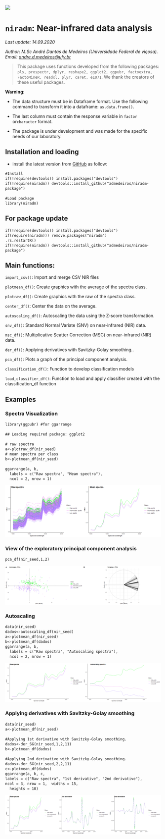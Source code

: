 
![](https://raw.githubusercontent.com/admedeiros/niradm-package/master/logo/logo-02.png)

`niradm`: Near-infrared data analysis
=====================================

*Last update: 14.09.2020*

*Author: M.Sc André Dantas de Medeiros (Universidade Federal de viçosa).
Email:
<a href="mailto:andre.d.medeiros@ufv.br" class="email">andre.d.medeiros@ufv.br</a>*

> This package uses functions developed from the following packages:
> `pls, prospectr, dplyr, reshape2, ggplot2, ggpubr, factoextra,  FactoMineR, readxl, plyr, caret, e1071`.
> We thank the creators of these useful packages.

**Warning**:

-   The data structure must be in Dataframe format. Use the following
    command to transform it into a dataframe: `as.data.frame()`.

-   The last column must contain the response variable in `factor`
    or`character` format.

-   The package is under development and was made for the specific needs
    of our laboratory.

Installation and loading
------------------------

-   install the latest version from
    [GitHub](https://github.com/admedeiros/niradm-package) as follow:

<!-- -->

    #Install
    if(!require(devtools)) install.packages("devtools")
    if(!require(niradm)) devtools::install_github("admedeiros/niradm-package")

    #Load package
    library(niradm)

For package update
------------------

    if(!require(devtools)) install.packages("devtools")
    if(require(niradm))) remove.packages("niradm")
    .rs.restartR()
    if(!require(niradm)) devtools::install_github("admedeiros/niradm-package")

Main functions:
---------------

`import_csv()`: Import and merge CSV NIR files

`plotmean_df()`: Create graphics with the average of the spectra class.

`plotraw_df()`: Create graphics with the raw of the spectra class.

`center_df()`: Center the data on the average.

`autoscaling_df()`: Autoscaling the data using the Z-score
transformation.

`snv_df()`: Standard Normal Variate (SNV) on near-infrared (NIR) data.

`msc_df()`: Multiplicative Scatter Correction (MSC) on near-infrared
(NIR) data.

`der_df()`: Applying derivatives with Savitzky-Golay smoothing..

`pca_df()`: Plots a graph of the principal component analysis.

`classification_df()`: Function to develop classification models

`load_classifier_df()`: Function to load and apply classifier created
with the classification\_df function

Examples
--------

### Spectra Visualization

    library(ggpubr) #for ggarrange

    ## Loading required package: ggplot2

    # raw spectra
    a<-plotraw_df(nir_seed)
    # mean spectra per class
    b<-plotmean_df(nir_seed)

    ggarrange(a, b,
      labels = c("Raw spectra", "Mean spectra"),
      ncol = 2, nrow = 1)

![](README_files/figure-gfm/unnamed-chunk-3-1.png)<!-- -->

### View of the exploratory principal component analysis

    pca_df(nir_seed,1,2)

![](README_files/figure-gfm/unnamed-chunk-4-1.png)<!-- -->

### Autoscaling

    data(nir_seed)
    dados<-autoscaling_df(nir_seed)
    a<-plotmean_df(nir_seed)
    b<-plotmean_df(dados)
    ggarrange(a, b,
      labels = c("Raw spectra", "Autoscaling spectra"),
      ncol = 2, nrow = 1)

![](README_files/figure-gfm/unnamed-chunk-5-1.png)<!-- -->

### Applying derivatives with Savitzky-Golay smoothing

    data(nir_seed)
    a<-plotmean_df(nir_seed)

    #Applying 1st derivative with Savitzky-Golay smoothing.
    dados<-der_SG(nir_seed,1,2,11)
    b<-plotmean_df(dados)

    #Applying 2nd derivative with Savitzky-Golay smoothing.
    dados<-der_SG(nir_seed,2,2,11)
    c<-plotmean_df(dados)
    ggarrange(a, b, c, 
    labels = c("Raw spectra", "1st derivative", "2nd derivative"),
    ncol = 3, nrow = 1,  widths = 15,
      heights = 10)

![](README_files/figure-gfm/unnamed-chunk-6-1.png)<!-- -->
